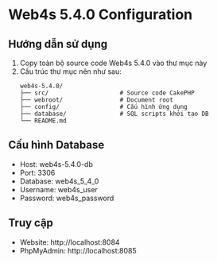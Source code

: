 # Web4s 5.4.0 Configuration

## Hướng dẫn sử dụng

1. Copy toàn bộ source code Web4s 5.4.0 vào thư mục này
2. Cấu trúc thư mục nên như sau:
   ```
   web4s-5.4.0/
   ├── src/                    # Source code CakePHP
   ├── webroot/                # Document root
   ├── config/                 # Cấu hình ứng dụng
   ├── database/               # SQL scripts khởi tạo DB
   └── README.md
   ```

## Cấu hình Database
- Host: web4s-5.4.0-db
- Port: 3306
- Database: web4s_5_4_0
- Username: web4s_user
- Password: web4s_password

## Truy cập
- Website: http://localhost:8084
- PhpMyAdmin: http://localhost:8085 